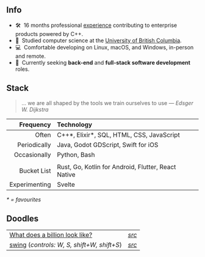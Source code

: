 ## Info

- 🛠️&nbsp; 16 months professional [experience](https://linkedin.com/in/peytonseigo) contributing to enterprise products powered by C++. 
- 📜&nbsp; Studied computer science at the [University of British Columbia](https://www.cs.ubc.ca/about-our-department).
- 💻&nbsp; Comfortable developing on Linux, macOS, and Windows, in-person and remote.
- 💼&nbsp; Currently seeking **back-end** and **full-stack software development** roles.

## Stack

> ... we are all shaped by the tools we train ourselves to use _― Edsger W. Dijkstra_


|Frequency|Technology|
|-:|:-|
|Often|C++\*, Elixir\*, SQL, HTML, CSS, JavaScript|
|Periodically|Java, Godot GDScript, Swift for iOS|
|Occasionally|Python, Bash|
|||
|Bucket List|Rust, Go, Kotlin for Android, Flutter, React Native|
|Experimenting|Svelte|

_\* = favourites_

## Doodles

|||
|-|-|
| [What does a billion look like?](https://pseigo.github.io/what-does-a-billion-look-like/) | _[src](https://github.com/pseigo/what-does-a-billion-look-like)_ |
| [swing](https://peytonseigo.ca/projects/swing/) (_controls: W, S, shift+W, shift+S_) | _[src](https://peytonseigo.ca/projects/swing/src/main.js)_ |
